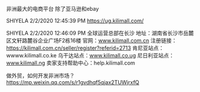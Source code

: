 
 非洲最大的电商平台 除了亚马逊和ebay

 SHIYELA 2/2/2020 12:45:39 PM
https://ug.kilimall.com/

 SHIYELA 2/2/2020 12:46:09 PM
 全球运营总部在长沙 地址：湖南省长沙市岳麓区文轩路麓谷企业广场F2栋16楼
 官网：www.kilimall.com.cn 注册链接：https://kilimall.com.cn/seller/register?referid=2713
 肯尼亚站点：wwww.kilimall.co.ke 乌干达站点：www.kilimall.co.ug 尼日利亚站点：www.kilimall.ng
 卖家支持帮助中心：help.kilimall.com

 做外贸，如何开发非洲市场？
 https://mp.weixin.qq.com/s/r1gvdhqf5qjax2TUWjrxfQ
 